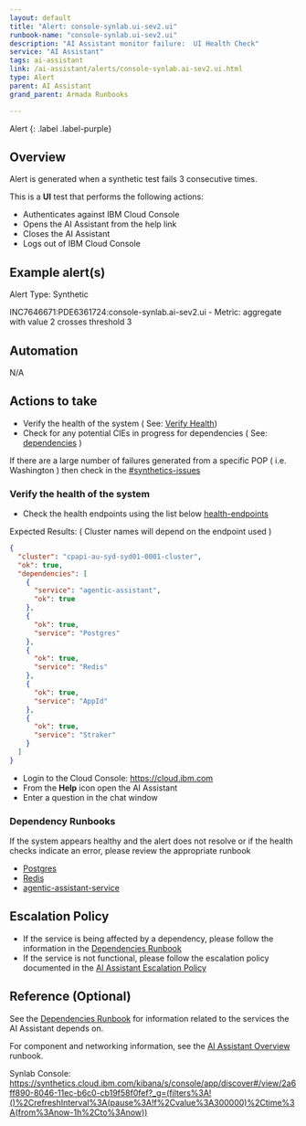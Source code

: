 ```yaml
---
layout: default
title: "Alert: console-synlab.ui-sev2.ui"
runbook-name: "console-synlab.ui-sev2.ui"
description: "AI Assistant monitor failure:  UI Health Check"
service: "AI Assistant"
tags: ai-assistant
link: /ai-assistant/alerts/console-synlab.ai-sev2.ui.html
type: Alert
parent: AI Assistant
grand_parent: Armada Runbooks

---
```


Alert
{: .label .label-purple}

## Overview

Alert is generated when a synthetic test fails 3 consecutive times.

This is a **UI** test that performs the following actions:

- Authenticates against IBM Cloud Console
- Opens the AI Assistant from the help link
- Closes the AI Assistant
- Logs out of IBM Cloud Console

## Example alert(s)

Alert Type:  Synthetic

INC7646671:PDE6361724:console-synlab.ai-sev2.ui - Metric: aggregate with value 2 crosses threshold 3

## Automation

N/A

## Actions to take

- Verify the health of the system ( See: [Verify Health](#verify-the-health-of-the-system))
- Check for any potential CIEs in progress for dependencies ( See: [dependencies](ai-assistant-dependencies.html) )

If there are a large number of failures generated from a specific POP ( i.e.  Washington ) then check in the [#synthetics-issues](https://ibm.enterprise.slack.com/archives/C02A338FSA1)

### Verify the health of the system

- Check the health endpoints using the list below [health-endpoints](ai-assistant-dependencies.html#health-check-endpoints)

Expected Results: ( Cluster names will depend on the endpoint used )

```json
{
  "cluster": "cpapi-au-syd-syd01-0001-cluster",
  "ok": true,
  "dependencies": [
    {
      "service": "agentic-assistant",
      "ok": true
    },
    {
      "ok": true,
      "service": "Postgres"
    },
    {
      "ok": true,
      "service": "Redis"
    },
    {
      "ok": true,
      "service": "AppId"
    },
    {
      "ok": true,
      "service": "Straker"
    }
  ]
}
```

- Login to the Cloud Console: <https://cloud.ibm.com>
- From the **Help** icon open the AI Assistant
- Enter a question in the chat window

### Dependency Runbooks

If the system appears healthy and the alert does not resolve or if the health checks indicate an error, please review the appropriate runbook

- [Postgres](icd.html)
- [Redis](icd.html)
- [agentic-assistant-service](agentic-assistant-service.html)

## Escalation Policy

- If the service is being affected by a dependency, please follow the information in the [Dependencies Runbook](ai-assistant-dependencies.html)
- If the service is not functional, please follow the escalation policy documented in the [AI Assistant Escalation Policy](../ai-assistant-escalation-policy.html)

## Reference (Optional)

See the [Dependencies Runbook](ai-assistant-dependencies.html) for information related to the services the AI Assistant depends on.

For component and networking information, see the [AI Assistant Overview](../operations/networking.html) runbook.

Synlab Console: <https://synthetics.cloud.ibm.com/kibana/s/console/app/discover#/view/2a6ff890-8046-11ec-b6c0-cb19f58f0fef?_g=(filters%3A!()%2CrefreshInterval%3A(pause%3A!f%2Cvalue%3A300000)%2Ctime%3A(from%3Anow-1h%2Cto%3Anow))>

